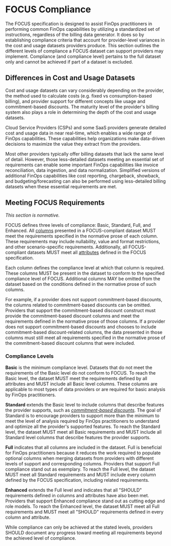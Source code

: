 # FOCUS Compliance

The FOCUS specification is designed to assist FinOps practitioners in performing common FinOps capabilities by utilizing a standardized set of instructions, regardless of the billing data generator. It does so by establishing compliance criteria that account for provider-level variances in the cost and usage datasets providers produce. This section outlines the different levels of compliance a FOCUS dataset can support providers may implement. Compliance (and compliance level) pertains to the full dataset only and cannot be achieved if part of a dataset is excluded.

## Differences in Cost and Usage Datasets

Cost and usage datasets can vary considerably depending on the provider, the method used to calculate costs (e.g. fixed vs consumption-based billing), and provider support for different concepts like usage and commitment-based discounts. The maturity level of the provider's billing system also plays a role in determining the depth of the cost and usage datasets.

Cloud Service Providers (CSPs) and some SaaS providers generate detailed cost and usage data in near real-time, which enables a wide range of FinOps capabilities. These capabilities help organizations make data-driven decisions to maximize the value they extract from the providers.

Most other providers typically offer billing datasets that lack the same level of detail. However, those less-detailed datasets meeting an essential set of requirements can enable some important FinOps capabilities like invoice reconciliation, data ingestion, and data normalization. Simplified versions of additional FinOps capabilities like cost reporting, chargeback, showback, and budgeting/forecasting can also be performed using less-detailed billing datasets when these essential requirements are met.

## Meeting FOCUS Requirements

_This section is normative._

FOCUS defines three levels of compliance: Basic, Standard, Full, and Enhanced. All [columns](#columns) presented in a FOCUS-compliant dataset MUST meet the requirements specified in the normative prose of each column. These requirements may include nullability, value and format restrictions, and other scenario-specific requirements. Additionally, all FOCUS-compliant datasets MUST meet all [attributes](#attributes) defined in the FOCUS specification.

Each column defines the compliance level at which that column is required. These columns MUST be present in the dataset to conform to the specified compliance level of FOCUS. Additional columns MAY be omitted from the dataset based on the conditions defined in the normative prose of such columns.

For example, if a provider does not support commitment-based discounts, the columns related to commitment-based discounts can be omitted. Providers that support the commitment-based discount construct must provide the commitment-based discount columns and meet the requirements defined in the normative prose of those columns. If a provider does not support commitment-based discounts and chooses to include commitment-based discount-related columns, the data presented in those columns must still meet all requirements specified in the normative prose of the commitment-based discount columns that were included.

### Compliance Levels

**Basic** is the minimum compliance level. Datasets that do not meet the requirements of the Basic level do not conform to FOCUS. To reach the Basic level, the dataset MUST meet the requirements defined by all attributes and MUST include all Basic level columns. These columns are applicable to most types of data providers or are required for basic analysis by FinOps practitioners.

**Standard** extends the Basic level to include columns that describe features the provider supports, such as [_commitment-based discounts_](#glossary:commitment-based-discounts). The goal of Standard is to encourage providers to support more than the minimum to meet the level of analysis required by FinOps practitioners to understand and optimize all the provider's supported features. To reach the Standard level, the dataset MUST meet all Basic requirements and MUST include all Standard level columns that describe features the provider supports.

**Full** indicates that all columns are included in the dataset. Full is beneficial for FinOps practitioners because it reduces the work required to populate optional columns when merging datasets from providers with different levels of support and corresponding columns. Providers that support Full compliance stand out as exemplary. To reach the Full level, the dataset MUST meet all Standard requirements and MUST include every column defined by the FOCUS specification, including related requirements.

**Enhanced** extends the Full level and indicates that all "SHOULD" requirements defined in columns and attributes have also been met. Providers that support Enhanced compliance stand out as cutting edge and role models. To reach the Enhanced level, the dataset MUST meet all Full requirements and MUST meet all "SHOULD" requirements defined in every column and attribute.

While compliance can only be achieved at the stated levels, providers SHOULD document any progress toward meeting all requirements beyond the achieved level of compliance.
